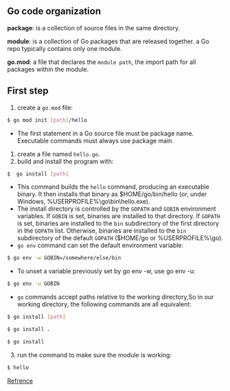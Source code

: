 ## Go code organization

**package**: is a collection of source files in the same directory.

**module**: is a collection of Go packages that are released together.
a Go repo typically contains only one module.

**go.mod**: a file that declares the `module path`, the import path for all packages within the module.


## First step

1. create a `go.mod` file:
```sh
$ go mod init [path]/hello
```
- The first statement in a Go source file must be package name. Executable commands must always use package main.

1. create a file named `hello.go`.
2. build and install the program with:
```sh
$  go install [path]
```
- This command builds the `hello` command, producing an executable binary. It then installs that binary as $HOME/go/bin/hello (or, under Windows, %USERPROFILE%\go\bin\hello.exe).
- The install directory is controlled by the `GOPATH` and `GOBIN` environment variables. If `GOBIN` is set, binaries are installed to that directory. If `GOPATH` is set, binaries are installed to the `bin` subdirectory of the first directory in the `GOPATH` list. Otherwise, binaries are installed to the `bin` subdirectory of the default `GOPATH` ($HOME/go or %USERPROFILE%\go).
- `go env` command can set the default environment variable:
```sh
$ go env -w GOBIN=/somewhere/else/bin
```
- To unset a variable previously set by go env -w, use go env -u:
```sh
$ go env -u GOBIN
```
- `go` commands accept paths relative to the working directory,So in our working directory, the following commands are all equivalent:
```sh
$ go install [path]
```
```sh
$ go install .
```
```sh
$ go install 
```
3. run the command to make sure the module is working:
```sh
$ hello
```

[Refrence](https://go.dev/doc/code)